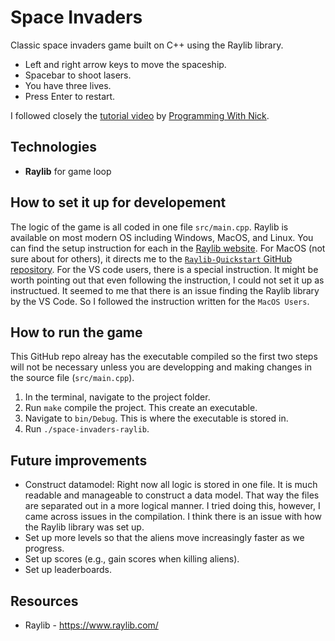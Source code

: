 # Space Invaders

Classic space invaders game built on C++ using the Raylib library.

- Left and right arrow keys to move the spaceship.
- Spacebar to shoot lasers.
- You have three lives. 
- Press Enter to restart. 

I followed closely the [tutorial video](https://youtu.be/TGo3Oxdpr5o?si=xQBBFQfa_mX7JzX-) by [Programming With Nick](#https://www.youtube.com/@programmingwithnick).

## Technologies
* **Raylib** for game loop

## How to set it up for developement

The logic of the game is all coded in one file `src/main.cpp`. Raylib is available on most modern OS including Windows, MacOS, and Linux. You can find the setup instruction for each in the [Raylib website](#https://www.raylib.com/). For MacOS (not sure about for others), it directs me to the [`Raylib-Quickstart` GitHub repository](#https://github.com/raylib-extras/raylib-quickstart). For the VS code users, there is a special instruction. 
It might be worth pointing out that even following the instruction, I could not set it up as instructued. It seemed to me that there is an issue finding the Raylib library by the VS Code. So I followed the instruction written for the `MacOS Users`.  

## How to run the game

This GitHub repo alreay has the executable compiled so the first two steps will not be necessary unless you are developping and making changes in the source file (`src/main.cpp`).

1. In the terminal, navigate to the project folder. 
2. Run `make` compile the project. This create an executable. 
3. Navigate to `bin/Debug`. This is where the executable is stored in.
4. Run `./space-invaders-raylib`. 

## Future improvements

- Construct datamodel: Right now all logic is stored in one file. It is much readable and manageable to construct a data model. That way the files are separated out in a more logical manner. I tried doing this, however, I came across issues in the compilation. I think there is an issue with how the Raylib library was set up. 
- Set up more levels so that the aliens move increasingly faster as we progress.
- Set up scores (e.g., gain scores when killing aliens).
- Set up leaderboards. 

## Resources
* Raylib - https://www.raylib.com/

